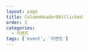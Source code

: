 ```yaml
---
layout: page
title: ColumnHeaderDblClicked
order: 2
categories:
  - 이벤트
tags: ['event', '이벤트']
---
```

